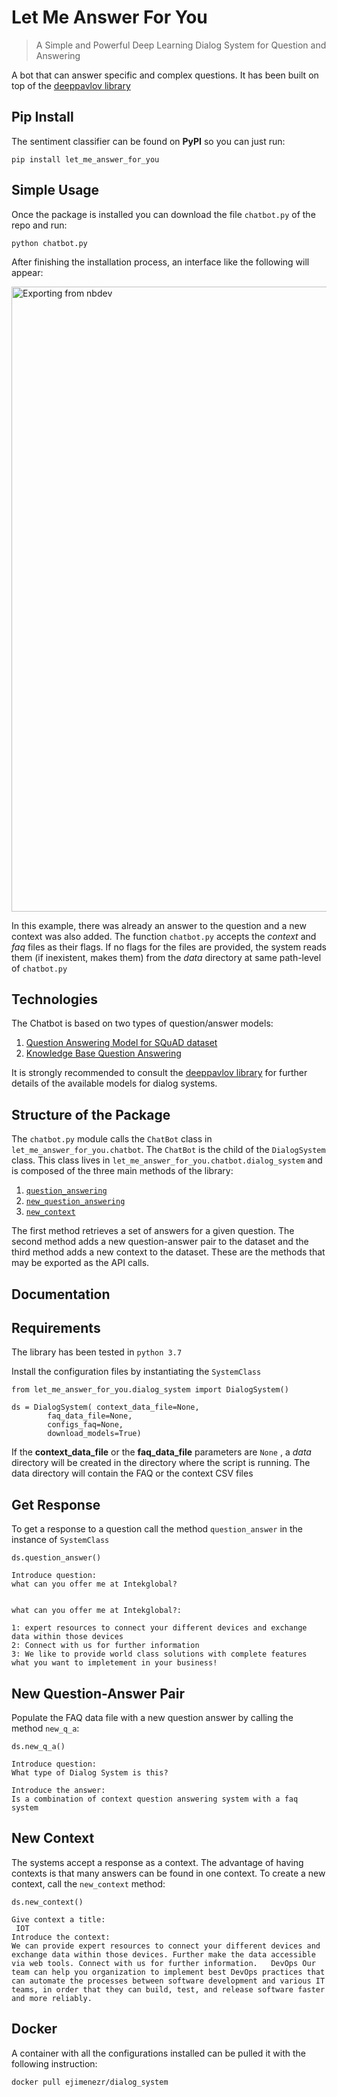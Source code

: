 # Let Me Answer For You
> A Simple and Powerful Deep Learning Dialog System for Question and Answering 


A bot that can answer specific and complex questions. It has been built on top of the  [deeppavlov library](https://deeppavlov.ai/) 

## Pip Install

The sentiment classifier can be found on **PyPI** so you can just run:
```
pip install let_me_answer_for_you
```

## Simple Usage

Once the package is installed you can download the file `chatbot.py` of the repo and run: 

```
python chatbot.py
```

After finishing the installation process,  an interface like the following will appear:

<img alt="Exporting from nbdev" width="1000" caption="Example using Contexts" src="nbs/images/spacex_chatbot_2.gif">

In this example, there was already an answer to the question and a new context was also added. The function `chatbot.py` accepts the *context* and *faq* files as their flags. If no flags for the files are provided, the system reads them (if inexistent, makes them) from the *data* directory at same path-level of `chatbot.py`

## Technologies

The Chatbot is based on two types of question/answer models:  

  1.   [Question Answering Model for SQuAD dataset](http://docs.deeppavlov.ai/en/master/features/models/squad.html)  
  2.   [Knowledge Base Question Answering](http://docs.deeppavlov.ai/en/master/features/models/kbqa.html)

It is strongly recommended to consult the [deeppavlov library](https://deeppavlov.ai/)  for further details of the available models for dialog systems.

## Structure of the  Package

The `chatbot.py` module calls the `ChatBot` class in `let_me_answer_for_you.chatbot`. The `ChatBot` is the child of the `DialogSystem` class. This class lives in `let_me_answer_for_you.chatbot.dialog_system` and is composed of the  three main methods of the library:  
  1. [`question_answering`]()
  2. [`new_question_answering`]()
  3. [`new_context`]()

The first method retrieves a set of answers for a given question. The second method adds a new question-answer pair to the dataset and the third method adds a new context to the dataset. These are the methods that may be exported as the API calls.

## Documentation 

## Requirements

The library has been tested in `python 3.7`

Install the configuration files by instantiating the `SystemClass` 

```
from let_me_answer_for_you.dialog_system import DialogSystem()

ds = DialogSystem( context_data_file=None,
        faq_data_file=None,
        configs_faq=None,
        download_models=True)
```

If the **context_data_file** or the **faq_data_file** parameters are  `None` , a *data* directory will be created in the directory where the script is running. The data directory will contain the FAQ or the context CSV files

## Get Response

To get a response to a question call the method `question_answer` in the instance of  `SystemClass`


```
ds.question_answer()

Introduce question:
what can you offer me at Intekglobal?


what can you offer me at Intekglobal?:

1: expert resources to connect your different devices and exchange data within those devices
2: Connect with us for further information
3: We like to provide world class solutions with complete features what you want to impletement in your business!
```

## New Question-Answer Pair

Populate the FAQ data file with a new question answer by calling the method `new_q_a`:

```
ds.new_q_a()

Introduce question:
What type of Dialog System is this?

Introduce the answer:
Is a combination of context question answering system with a faq system
```

## New Context

The systems accept a response as a context. The advantage of having contexts is that many answers can be found in one context. To create a new context, call the `new_context` method:

```
ds.new_context()

Give context a title:
 IOT
Introduce the context:
We can provide expert resources to connect your different devices and exchange data within those devices. Further make the data accessible via web tools. Connect with us for further information.   DevOps Our team can help you organization to implement best DevOps practices that can automate the processes between software development and various IT teams, in order that they can build, test, and release software faster and more reliably.
```

## Docker

A container with all the configurations installed can be pulled it with the following instruction:

```
docker pull ejimenezr/dialog_system
```
